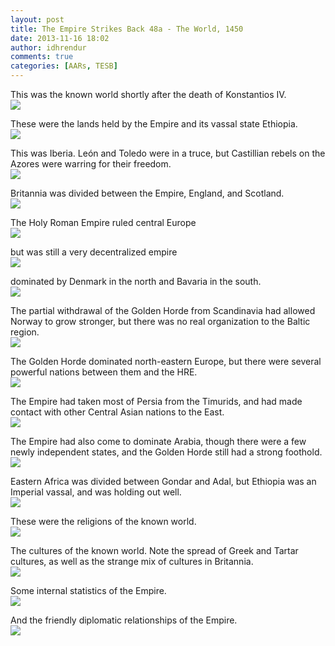 ```yaml
---
layout: post
title: The Empire Strikes Back 48a - The World, 1450
date: 2013-11-16 18:02
author: idhrendur
comments: true
categories: [AARs, TESB]
---
```

This was the known world shortly after the death of Konstantios IV.  
![](/assets/tesb_images/48a-1.png)

These were the lands held by the Empire and its vassal state Ethiopia.  
![](/assets/tesb_images/48a-2.png)

This was Iberia. León and Toledo were in a truce, but Castillian rebels on the Azores were warring for their freedom.  
![](/assets/tesb_images/48a-3.png)

Britannia was divided between the Empire, England, and Scotland.  
![](/assets/tesb_images/48a-4.png)

The Holy Roman Empire ruled central Europe  
![](/assets/tesb_images/48a-5.png)

but was still a very decentralized empire  
![](/assets/tesb_images/48a-6.png)

dominated by Denmark in the north and Bavaria in the south.  
![](/assets/tesb_images/48a-7.png)

The partial withdrawal of the Golden Horde from Scandinavia had allowed Norway to grow stronger, but there was no real organization to the Baltic region.  
![](/assets/tesb_images/48a-8.png)

The Golden Horde dominated north-eastern Europe, but there were several powerful nations between them and the HRE.  
![](/assets/tesb_images/48a-9.png)

The Empire had taken most of Persia from the Timurids, and had made contact with other Central Asian nations to the East.  
![](/assets/tesb_images/48a-10.png)

The Empire had also come to dominate Arabia, though there were a few newly independent states, and the Golden Horde still had a strong foothold.  
![](/assets/tesb_images/48a-11.png)

Eastern Africa was divided between Gondar and Adal, but Ethiopia was an Imperial vassal, and was holding out well.  
![](/assets/tesb_images/48a-12.png)

These were the religions of the known world.  
![](/assets/tesb_images/48a-13.png)

The cultures of the known world. Note the spread of Greek and Tartar cultures, as well as the strange mix of cultures in Britannia.  
![](/assets/tesb_images/48a-14.png)

Some internal statistics of the Empire.  
![](/assets/tesb_images/48a-15.png)

And the friendly diplomatic relationships of the Empire.  
![](/assets/tesb_images/48a-16.png)
